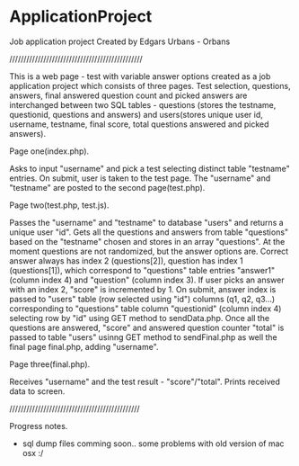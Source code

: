 

# ApplicationProject
Job application project
Created by Edgars Urbans - Orbans

///////////////////////////////////////////////

This is a web page - test with variable answer options created as a job application project which consists of three pages. Test selection, questions, answers, final answered question count and picked answers are interchanged between two SQL tables - questions (stores the testname, questionid, questions and answers) and users(stores unique user id, username, testname, final score, total questions answered and picked answers).


Page one(index.php).

Asks to input "username" and pick a test selecting distinct table "testname" entries. On submit, user is taken to the test page. The "username" and "testname" are posted to the second page(test.php).

Page two(test.php, test.js).

Passes the "username" and "testname" to database "users" and returns a unique user "id".
Gets all the questions and answers from table "questions" based on the "testname" chosen and stores in an array "questions". At the moment questions are not randomized, but the answer options are. Correct answer always has index 2 (questions[2]), question has index 1 (questions[1]), which correspond to "questions" table entries "answer1" (column index 4) and "question" (column index 3). If user picks an answer with an index 2, "score" is incremented by 1. On submit, answer index is passed to "users" table (row selected using "id") columns (q1, q2, q3...) corresponding to "questions" table column "questionid" (column index 4) selecting row by "id" using GET method to sendData.php. 
Once all the questions are answered, "score" and answered question counter "total" is passed to table "users" usinng GET method to sendFinal.php as well the final page final.php, adding "username".

Page three(final.php).

Receives "username" and the test result - "score"/"total". Prints received data to screen.

//////////////////////////////////////////////

Progress notes.

 - sql dump files comming soon.. some problems with old version of mac osx :/

